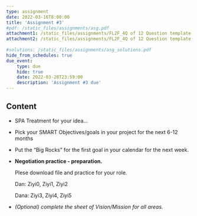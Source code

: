 ```yaml
---
type: assignment
date: 2022-03-16T8:00:00
title: 'Assignment #3'
#pdf: /static_files/assignments/asg.pdf
attachment1: /static_files/assignments/FL2F_4Q of 12 Question template.pptx
attachment2: /static_files/assignments/FL2F_4Q of 12 Question template.pptx
      
#solutions: /static_files/assignments/asg_solutions.pdf
hide_from_schedules: true
due_event: 
    type: due
    hide: true
    date: 2022-03-28T23:59:00
    description: 'Assignment #3 due'
---
```

## Content
- SPA Treatment for your idea…
- Pick your SMART Objectives/goals in your project for the next 6-12 months
- Put the “Big Rocks” for the first goal in your calendar for the next week.
- **Negotiation practice - preparation.**
    
    Plese download file and practice for your role.
    
    Dan:  Ziyi0, Ziyi1, Ziyi2
    
    Dana: Ziyi3, Ziyi4, Ziyi5 
    
- *(Optional) complete the sheet of Vision/Mission for all areas.*

